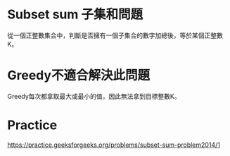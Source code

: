 # Subset sum 子集和問題
從一個正整數集合中，判斷是否擁有一個子集合的數字加總後，等於某個正整數K。

# Greedy不適合解決此問題
Greedy每次都拿取最大或最小的值，因此無法拿到目標整數K。

# Practice
https://practice.geeksforgeeks.org/problems/subset-sum-problem2014/1